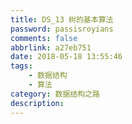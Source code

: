 ```yaml
---
title: DS_13 树的基本算法
password: passisroyians
comments: false
abbrlink: a27eb751
date: 2018-05-18 13:55:46
tags: 
    - 数据结构
    - 算法
category: 数据结构之路
description:
---
```


